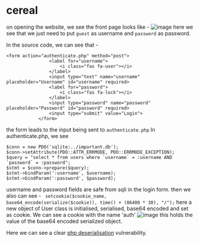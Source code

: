 # cereal
on opening the website, we see the front page looks like - 
![image](https://github.com/Ryuou02/ctf-writeups/assets/133224167/e9c912be-6d72-4ea4-a22b-979178f51398)
here we see that we just need to put ```guest``` as username and ```password``` as password. 

In the source code, we can see that - 
```
<form action="authenticate.php" method="post">
				<label for="username">
					<i class="fas fa-user"></i>
				</label>
				<input type="text" name="username" placeholder="Username" id="username" required>
				<label for="password">
					<i class="fas fa-lock"></i>
				</label>
				<input type="password" name="password" placeholder="Password" id="password" required>
				<input type="submit" value="Login">
			</form>
```
the form leads to the input being sent to ```authenticate.php```
In authenticate.php, we see
```
$conn = new PDO('sqlite:../important.db');
$conn->setAttribute(PDO::ATTR_ERRMODE, PDO::ERRMODE_EXCEPTION);
$query = "select * from users where `username` = :username AND `password` = :password";
$stmt = $conn->prepare($query);
$stmt->bindParam(':username', $username);
$stmt->bindParam(':password', $password);
```
username and password fields are safe from sqli in the login form.
then we also can see - 
```	setcookie($cookie_name, base64_encode(serialize($cookie)), time() + (86400 * 30), "/");```
here a new object of User class is initialised, serialised, base64 encoded and set as cookie. We can see a cookie with the name 'auth'
![image](https://github.com/Ryuou02/ctf-writeups/assets/133224167/895de73b-1969-4d32-9ddf-72764971755a)
this holds the value of the base64 encoded serialized object.

Here we can see a clear <a href="https://medium.com/swlh/exploiting-php-deserialization-56d71f03282a">php deserialisation</a> vulnerability.

